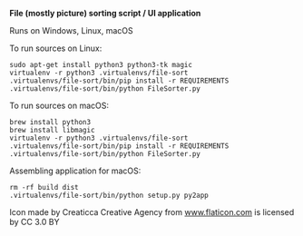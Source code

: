**File (mostly picture) sorting script / UI application**

Runs on Windows, Linux, macOS

To run sources on Linux:
```
sudo apt-get install python3 python3-tk magic
virtualenv -r python3 .virtualenvs/file-sort
.virtualenvs/file-sort/bin/pip install -r REQUIREMENTS
.virtualenvs/file-sort/bin/python FileSorter.py
```
To run sources on macOS:
```
brew install python3
brew install libmagic
virtualenv -r python3 .virtualenvs/file-sort
.virtualenvs/file-sort/bin/pip install -r REQUIREMENTS
.virtualenvs/file-sort/bin/python FileSorter.py
```

Assembling application for macOS:
```
rm -rf build dist
.virtualenvs/file-sort/bin/python setup.py py2app
```


Icon made by Creaticca Creative Agency from www.flaticon.com is licensed by CC 3.0 BY
